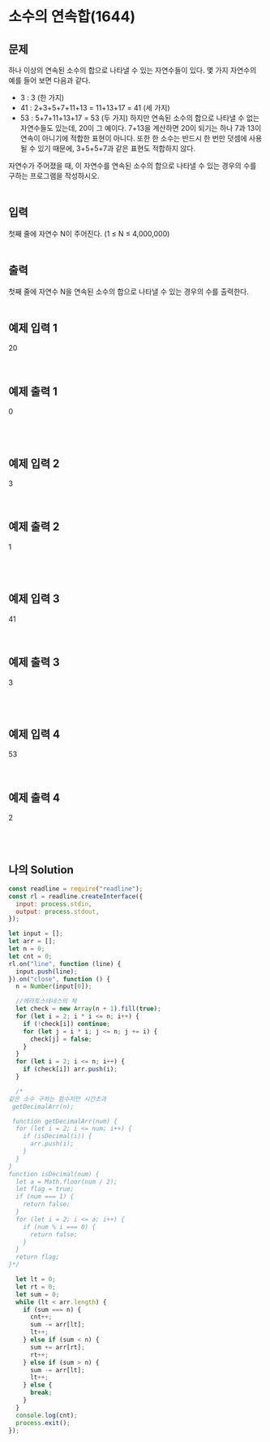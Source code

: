 # 소수의 연속합(1644)

## 문제

하나 이상의 연속된 소수의 합으로 나타낼 수 있는 자연수들이 있다. 몇 가지 자연수의 예를 들어 보면 다음과 같다.

- 3 : 3 (한 가지)
- 41 : 2+3+5+7+11+13 = 11+13+17 = 41 (세 가지)
- 53 : 5+7+11+13+17 = 53 (두 가지)
  하지만 연속된 소수의 합으로 나타낼 수 없는 자연수들도 있는데, 20이 그 예이다. 7+13을 계산하면 20이 되기는 하나 7과 13이 연속이 아니기에 적합한 표현이 아니다. 또한 한 소수는 반드시 한 번만 덧셈에 사용될 수 있기 때문에, 3+5+5+7과 같은 표현도 적합하지 않다.

자연수가 주어졌을 때, 이 자연수를 연속된 소수의 합으로 나타낼 수 있는 경우의 수를 구하는 프로그램을 작성하시오.
<br/>
<br/>

## 입력

첫째 줄에 자연수 N이 주어진다. (1 ≤ N ≤ 4,000,000)
<br/>
<br/>

## 출력

첫째 줄에 자연수 N을 연속된 소수의 합으로 나타낼 수 있는 경우의 수를 출력한다.
<br/>
<br/>

## 예제 입력 1

20

<br/>

## 예제 출력 1

0

<br/>
<br/>

## 예제 입력 2

3

<br/>

## 예제 출력 2

1

<br/>
<br/>

## 예제 입력 3

41

<br/>

## 예제 출력 3

3

<br/>
<br/>

## 예제 입력 4

53

<br/>

## 예제 출력 4

2

<br/>
<br/>

## 나의 Solution

```javascript
const readline = require("readline");
const rl = readline.createInterface({
  input: process.stdin,
  output: process.stdout,
});

let input = [];
let arr = [];
let n = 0;
let cnt = 0;
rl.on("line", function (line) {
  input.push(line);
}).on("close", function () {
  n = Number(input[0]);

  //에라토스테네스의 체
  let check = new Array(n + 1).fill(true);
  for (let i = 2; i * i <= n; i++) {
    if (!check[i]) continue;
    for (let j = i * i; j <= n; j += i) {
      check[j] = false;
    }
  }
  for (let i = 2; i <= n; i++) {
    if (check[i]) arr.push(i);
  }

  /*
같은 소수 구하는 함수지만 시간초과
 getDecimalArr(n);

 function getDecimalArr(num) {
  for (let i = 2; i <= num; i++) {
    if (isDecimal(i)) {
      arr.push(i);
    }
  }
}
function isDecimal(num) {
  let a = Math.floor(num / 2);
  let flag = true;
  if (num === 1) {
    return false;
  }
  for (let i = 2; i <= a; i++) {
    if (num % i === 0) {
      return false;
    }
  }
  return flag;
}*/

  let lt = 0;
  let rt = 0;
  let sum = 0;
  while (lt < arr.length) {
    if (sum === n) {
      cnt++;
      sum -= arr[lt];
      lt++;
    } else if (sum < n) {
      sum += arr[rt];
      rt++;
    } else if (sum > n) {
      sum -= arr[lt];
      lt++;
    } else {
      break;
    }
  }
  console.log(cnt);
  process.exit();
});
```
